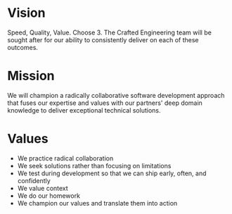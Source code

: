 # Vision

Speed, Quality, Value.  Choose 3.  The Crafted Engineering team will be sought after for our ability to consistently deliver on each of these outcomes.

# Mission

We will champion a radically collaborative software development approach that fuses our expertise and values with our partners' deep domain knowledge to deliver exceptional technical solutions.

# Values

- We practice radical collaboration
- We seek solutions rather than focusing on limitations
- We test during development so that we can ship early, often, and confidently
- We value context
- We do our homework
- We champion our values and translate them into action

